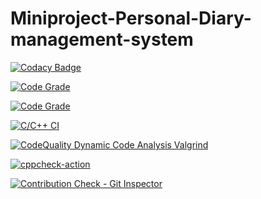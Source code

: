 # Miniproject-Personal-Diary-management-system
[![Codacy Badge](https://app.codacy.com/project/badge/Grade/782ef47191474569b5a04bd1f28dfc8f)](https://www.codacy.com/gh/ChaitraBS-1999/Miniproject-Personal-Diary-management-system/dashboard?utm_source=github.com&amp;utm_medium=referral&amp;utm_content=ChaitraBS-1999/Miniproject-Personal-Diary-management-system&amp;utm_campaign=Badge_Grade)

[![Code Grade](https://www.code-inspector.com/project/28054/score/svg)](https://www.code-inspector.com)

[![Code Grade](https://www.code-inspector.com/project/28054/status/svg)](https://www.code-inspector.com)

[![C/C++ CI](https://github.com/ChaitraBS-1999/Miniproject-Personal-Diary-management-system/actions/workflows/c-build.yml/badge.svg)](https://github.com/ChaitraBS-1999/Miniproject-Personal-Diary-management-system/actions/workflows/c-build.yml)



[![CodeQuality Dynamic Code Analysis Valgrind](https://github.com/ChaitraBS-1999/Miniproject-Personal-Diary-management-system/actions/workflows/Valgrind.yml/badge.svg)](https://github.com/ChaitraBS-1999/Miniproject-Personal-Diary-management-system/actions/workflows/Valgrind.yml)


[![cppcheck-action](https://github.com/ChaitraBS-1999/Miniproject-Personal-Diary-management-system/actions/workflows/cppcheck.yml/badge.svg)](https://github.com/ChaitraBS-1999/Miniproject-Personal-Diary-management-system/actions/workflows/cppcheck.yml)

[![Contribution Check - Git Inspector](https://github.com/ChaitraBS-1999/Miniproject-Personal-Diary-management-system/actions/workflows/gitinspector.yml/badge.svg)](https://github.com/ChaitraBS-1999/Miniproject-Personal-Diary-management-system/actions/workflows/gitinspector.yml)
